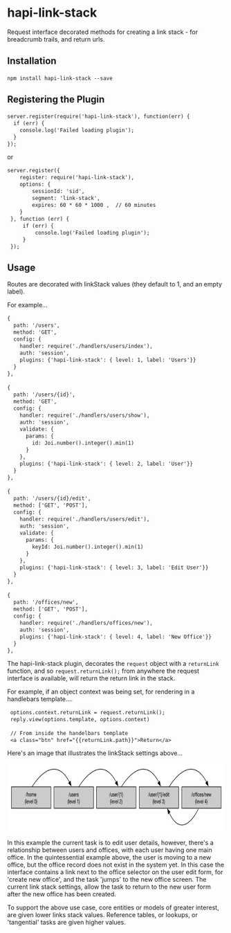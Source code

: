 # hapi-link-stack

Request interface decorated methods for creating a link stack - for breadcrumb trails, and return urls.
 
## Installation

`npm install hapi-link-stack --save`

## Registering the Plugin


    server.register(require('hapi-link-stack'), function(err) {
      if (err) {
        console.log('Failed loading plugin');
      }
    });
    
or
   
    server.register({
        register: require('hapi-link-stack'),
        options: {
            sessionId: 'sid',
            segment: 'link-stack',
            expires: 60 * 60 * 1000 ,  // 60 minutes
        }
     }, function (err) {
         if (err) {
             console.log('Failed loading plugin');
         }
     });

## Usage

Routes are decorated with linkStack values (they default to 1, and an empty label).

For example...

    {
      path: '/users',
      method: 'GET',
      config: {
        handler: require('./handlers/users/index'),
        auth: 'session',
        plugins: {'hapi-link-stack': { level: 1, label: 'Users'}}
      }
    },
    
    {
      path: '/users/{id}',
      method: 'GET',
      config: {
        handler: require('./handlers/users/show'),
        auth: 'session',
        validate: {
          params: {
            id: Joi.number().integer().min(1)
          }
        },
        plugins: {'hapi-link-stack': { level: 2, label: 'User'}}
      }
    },
    
    {
      path: '/users/{id}/edit',
      method: ['GET', 'POST'],
      config: {
        handler: require('./handlers/users/edit'),
        auth: 'session',
        validate: {
          params: {
            keyId: Joi.number().integer().min(1)
          }
        },
        plugins: {'hapi-link-stack': { level: 3, label: 'Edit User'}}
      }
    },
    
    {
      path: '/offices/new',
      method: ['GET', 'POST'],
      config: {
        handler: require('./handlers/offices/new'),
        auth: 'session',
        plugins: {'hapi-link-stack': { level: 4, label: 'New Office'}}
      }
    },
    
    
The hapi-link-stack plugin, decorates the `request` object with a `returnLink` function, and so `request.returnLink();` from anywhere the request interface is available, will return the return link in the stack.

For example, if an object context was being set, for rendering in a handlebars template....


     options.context.returnLink = request.returnLink();
     reply.view(options.template, options.context)
     
     // From inside the handelbars template
     <a class="btn" href="{{returnLink.path}}">Return</a>


Here's an image that illustrates the linkStack settings above...

<img src="https://raw.githubusercontent.com/58bits/hapi-link-stack/master/images/linkstack.png" width="800" height="159" alt="LinkStack"/>

In this example the current task is to edit user details, however, there's a relationship between users and offices, with each user having one main office. In the quintessential example above, the user is moving to a new office, but the office record does not exist in the system yet. In this case the interface contains a link next to the office selector on the user edit form, for 'create new office', and the task 'jumps' to the new office screen. The current link stack settings, allow the task to return to the new user form after the new office has been created.
 
To support the above use case, core entities or models of greater interest, are given lower links stack values. Reference tables, or lookups, or 'tangential' tasks are given higher values.  